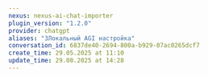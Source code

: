 ```yaml
---
nexus: nexus-ai-chat-importer
plugin_version: "1.2.0"
provider: chatgpt
aliases: "3Локальный AGI настройка"
conversation_id: 6837de40-2694-800a-b929-07ac0265dcf7
create_time: 29.05.2025 at 11:10
update_time: 29.08.2025 at 14:28
---
```

